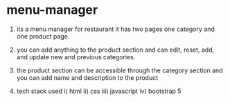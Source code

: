 # menu-manager

1)  its a menu manager for restaurant it has two pages one category and one product page.
2)  you can add anything to the product section and can edit, reset, add, and update new and previous categories.
3)  the product section can be accessible through the category section and you can add name and description to the product


4)  tech stack used 
i)  html
ii)  css 
iii)  javascript
iv)  bootstrap 5
